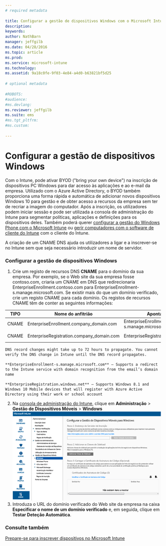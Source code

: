 ```yaml
---
# required metadata

title: Configurar a gestão de dispositivos Windows com o Microsoft Intune | Microsoft Intune
description:
keywords:
author: NathBarn
manager: jeffgilb
ms.date: 04/28/2016
ms.topic: article
ms.prod:
ms.service: microsoft-intune
ms.technology:
ms.assetid: 9a18c0fe-9f03-4e84-a4d0-b63821bf5d25

# optional metadata

#ROBOTS:
#audience:
#ms.devlang:
ms.reviewer: jeffgilb
ms.suite: ems
#ms.tgt_pltfrm:
#ms.custom:

---
```


# Configurar a gestão de dispositivos Windows
Com o Intune, pode ativar BYOD ("bring your own device") na inscrição de dispositivos PC Windows para dar acesso às aplicações e ao e-mail da empresa. Utilizado com o Azure Active Directory, o BYOD também proporciona uma forma rápida e automática de adicionar novos dispositivos Windows 10 para gestão e de obter acesso a recursos da empresa sem ter de recriar a imagem do computador. Após a inscrição, os utilizadores podem iniciar sessão e pode ser utilizada a consola de administração do Intune para segmentar políticas, aplicações e definições para os dispositivos deles. Também poderá querer [configurar a gestão do Windows Phone com o Microsoft Intune](set-up-windows-phone-management-with-microsoft-intune.md) ou [gerir computadores com o software de cliente do Intune](manage-windows-pcs-with-microsoft-intune.md) com o cliente do Intune.

A criação de um CNAME DNS ajuda os utilizadores a ligar e a inscrever-se no Intune sem que seja necessário introduzir um nome de servidor.

### Configurar a gestão de dispositivos Windows

  1.  Crie um registo de recursos DNS **CNAME** para o domínio da sua empresa. Por exemplo, se o Web site da sua empresa fosse contoso.com, criaria um CNAME em DNS que redirecionaria EnterpriseEnrollment.contoso.com para EnterpriseEnrollment-s.manage.microsoft.com. Se existir mais do que um domínio verificado, crie um registo CNAME para cada domínio. Os registos de recursos CNAME têm de conter as seguintes informações:

  |TIPO|Nome do anfitrião|Aponta para|TTL|
  |--------|-------------|-------------|-------|
  |CNAME|EnterpriseEnrollment.company_domain.com|EnterpriseEnrollment-s.manage.microsoft.com |1 Hora|
  |CNAME|EnterpriseRegistration.company_domain.com|EnterpriseRegistration.windows.net|1 Hora|

    DNS record changes might take up to 72 hours to propagate. You cannot verify the DNS change in Intune until the DNS record propagates.

    **EnterpriseEnrollment-s.manage.microsoft.com** – Supports a redirect to the Intune service with domain recognition from the email’s domain name

    **EnterpriseRegistration.windows.net** – Supports Windows 8.1 and Windows 10 Mobile devices that will register with Azure Active Directory using their work or school account

  2.  Na [consola de administração do Intune](http://manage.microsoft.com), clique em **Administração** &gt; **Gestão de Dispositivos Móveis** &gt; **Windows**
  ![Caixa de diálogo da gestão de dispositivos Windows](../media/enroll-intune-winenr.png)
  3.  Introduza o URL do domínio verificado do Web site da empresa na caixa **Especificar o nome de um domínio verificado** e, em seguida, clique em **Testar Deteção Automática**.

### Consulte também
[Prepare-se para inscrever dispositivos no Microsoft Intune](get-ready-to-enroll-devices-in-microsoft-intune.md)


<!--HONumber=May16_HO2-->


